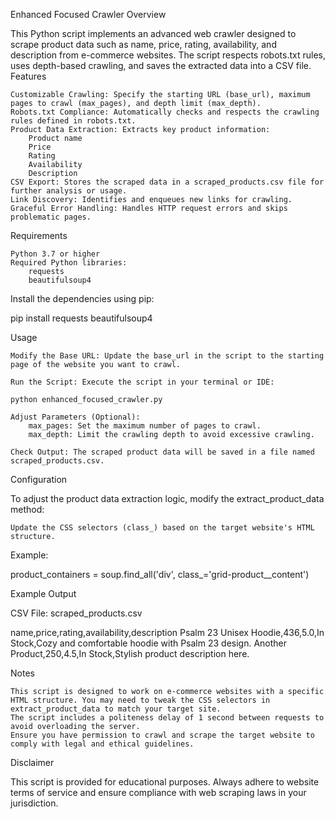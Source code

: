 Enhanced Focused Crawler
Overview

This Python script implements an advanced web crawler designed to scrape product data such as name, price, rating, availability, and description from e-commerce websites. The script respects robots.txt rules, uses depth-based crawling, and saves the extracted data into a CSV file.
Features

    Customizable Crawling: Specify the starting URL (base_url), maximum pages to crawl (max_pages), and depth limit (max_depth).
    Robots.txt Compliance: Automatically checks and respects the crawling rules defined in robots.txt.
    Product Data Extraction: Extracts key product information:
        Product name
        Price
        Rating
        Availability
        Description
    CSV Export: Stores the scraped data in a scraped_products.csv file for further analysis or usage.
    Link Discovery: Identifies and enqueues new links for crawling.
    Graceful Error Handling: Handles HTTP request errors and skips problematic pages.

Requirements

    Python 3.7 or higher
    Required Python libraries:
        requests
        beautifulsoup4

Install the dependencies using pip:

pip install requests beautifulsoup4

Usage

    Modify the Base URL: Update the base_url in the script to the starting page of the website you want to crawl.

    Run the Script: Execute the script in your terminal or IDE:

    python enhanced_focused_crawler.py

    Adjust Parameters (Optional):
        max_pages: Set the maximum number of pages to crawl.
        max_depth: Limit the crawling depth to avoid excessive crawling.

    Check Output: The scraped product data will be saved in a file named scraped_products.csv.

Configuration

To adjust the product data extraction logic, modify the extract_product_data method:

    Update the CSS selectors (class_) based on the target website's HTML structure.

Example:

product_containers = soup.find_all('div', class_='grid-product__content')

Example Output

CSV File: scraped_products.csv

name,price,rating,availability,description
Psalm 23 Unisex Hoodie,436,5.0,In Stock,Cozy and comfortable hoodie with Psalm 23 design.
Another Product,250,4.5,In Stock,Stylish product description here.

Notes

    This script is designed to work on e-commerce websites with a specific HTML structure. You may need to tweak the CSS selectors in extract_product_data to match your target site.
    The script includes a politeness delay of 1 second between requests to avoid overloading the server.
    Ensure you have permission to crawl and scrape the target website to comply with legal and ethical guidelines.

Disclaimer

This script is provided for educational purposes. Always adhere to website terms of service and ensure compliance with web scraping laws in your jurisdiction.
